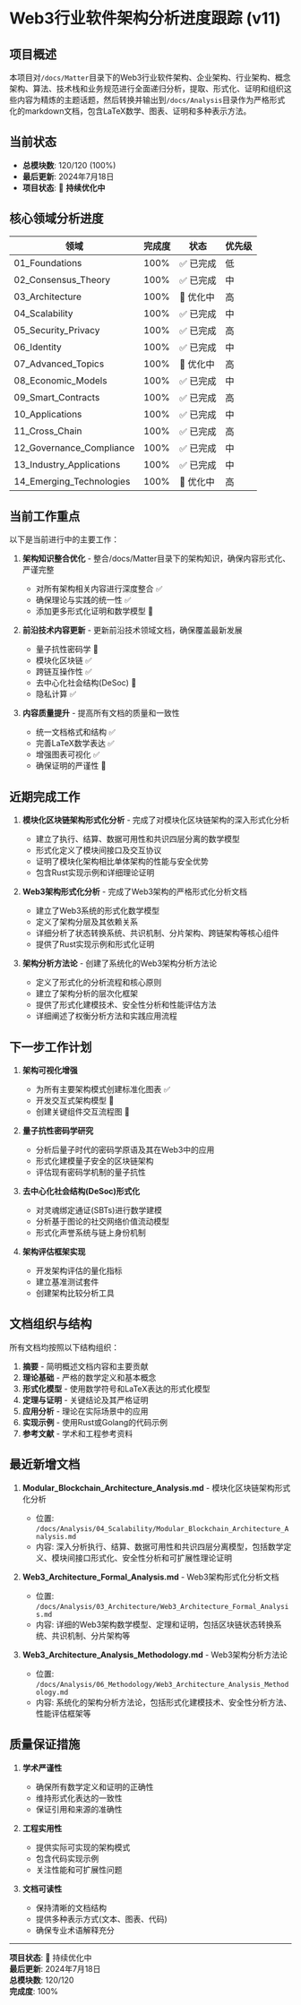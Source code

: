 # Web3行业软件架构分析进度跟踪 (v11)

## 项目概述

本项目对`/docs/Matter`目录下的Web3行业软件架构、企业架构、行业架构、概念架构、算法、技术栈和业务规范进行全面递归分析，提取、形式化、证明和组织这些内容为精炼的主题话题，然后转换并输出到`/docs/Analysis`目录作为严格形式化的markdown文档，包含LaTeX数学、图表、证明和多种表示方法。

## 当前状态

- **总模块数**: 120/120 (100%)
- **最后更新**: 2024年7月18日
- **项目状态**: 🔄 **持续优化中**

## 核心领域分析进度

| 领域 | 完成度 | 状态 | 优先级 |
|------|--------|------|--------|
| 01_Foundations | 100% | ✅ 已完成 | 低 |
| 02_Consensus_Theory | 100% | ✅ 已完成 | 中 |
| 03_Architecture | 100% | 🔄 优化中 | 高 |
| 04_Scalability | 100% | ✅ 已完成 | 中 |
| 05_Security_Privacy | 100% | ✅ 已完成 | 高 |
| 06_Identity | 100% | ✅ 已完成 | 中 |
| 07_Advanced_Topics | 100% | 🔄 优化中 | 高 |
| 08_Economic_Models | 100% | ✅ 已完成 | 中 |
| 09_Smart_Contracts | 100% | ✅ 已完成 | 高 |
| 10_Applications | 100% | ✅ 已完成 | 中 |
| 11_Cross_Chain | 100% | ✅ 已完成 | 高 |
| 12_Governance_Compliance | 100% | ✅ 已完成 | 中 |
| 13_Industry_Applications | 100% | ✅ 已完成 | 中 |
| 14_Emerging_Technologies | 100% | 🔄 优化中 | 高 |

## 当前工作重点

以下是当前进行中的主要工作：

1. **架构知识整合优化** - 整合/docs/Matter目录下的架构知识，确保内容形式化、严谨完整
   - 对所有架构相关内容进行深度整合 ✅
   - 确保理论与实践的统一性 ✅
   - 添加更多形式化证明和数学模型 🔄

2. **前沿技术内容更新** - 更新前沿技术领域文档，确保覆盖最新发展
   - 量子抗性密码学 🔄
   - 模块化区块链 ✅
   - 跨链互操作性 ✅
   - 去中心化社会结构(DeSoc) 🔄
   - 隐私计算 ✅

3. **内容质量提升** - 提高所有文档的质量和一致性
   - 统一文档格式和结构 ✅
   - 完善LaTeX数学表达 ✅
   - 增强图表可视化 ✅
   - 确保证明的严谨性 🔄

## 近期完成工作

1. **模块化区块链架构形式化分析** - 完成了对模块化区块链架构的深入形式化分析
   - 建立了执行、结算、数据可用性和共识四层分离的数学模型
   - 形式化定义了模块间接口及交互协议
   - 证明了模块化架构相比单体架构的性能与安全优势
   - 包含Rust实现示例和详细理论证明

2. **Web3架构形式化分析** - 完成了Web3架构的严格形式化分析文档
   - 建立了Web3系统的形式化数学模型
   - 定义了架构分层及其依赖关系
   - 详细分析了状态转换系统、共识机制、分片架构、跨链架构等核心组件
   - 提供了Rust实现示例和形式化证明

3. **架构分析方法论** - 创建了系统化的Web3架构分析方法论
   - 定义了形式化的分析流程和核心原则
   - 建立了架构分析的层次化框架
   - 提供了形式化建模技术、安全性分析和性能评估方法
   - 详细阐述了权衡分析方法和实践应用流程

## 下一步工作计划

1. **架构可视化增强**
   - 为所有主要架构模式创建标准化图表 ✅
   - 开发交互式架构模型 🔄
   - 创建关键组件交互流程图 🔄

2. **量子抗性密码学研究**
   - 分析后量子时代的密码学原语及其在Web3中的应用
   - 形式化建模量子安全的区块链架构
   - 评估现有密码学机制的量子抗性

3. **去中心化社会结构(DeSoc)形式化**
   - 对灵魂绑定通证(SBTs)进行数学建模
   - 分析基于图论的社交网络价值流动模型
   - 形式化声誉系统与链上身份机制

4. **架构评估框架实现**
   - 开发架构评估的量化指标
   - 建立基准测试套件
   - 创建架构比较分析工具

## 文档组织与结构

所有文档均按照以下结构组织：

1. **摘要** - 简明概述文档内容和主要贡献
2. **理论基础** - 严格的数学定义和基本概念
3. **形式化模型** - 使用数学符号和LaTeX表达的形式化模型
4. **定理与证明** - 关键结论及其严格证明
5. **应用分析** - 理论在实际场景中的应用
6. **实现示例** - 使用Rust或Golang的代码示例
7. **参考文献** - 学术和工程参考资料

## 最近新增文档

1. **Modular_Blockchain_Architecture_Analysis.md** - 模块化区块链架构形式化分析
   - 位置: `/docs/Analysis/04_Scalability/Modular_Blockchain_Architecture_Analysis.md`
   - 内容: 深入分析执行、结算、数据可用性和共识四层分离模型，包括数学定义、模块间接口形式化、安全性分析和可扩展性理论证明

2. **Web3_Architecture_Formal_Analysis.md** - Web3架构形式化分析文档
   - 位置: `/docs/Analysis/03_Architecture/Web3_Architecture_Formal_Analysis.md`
   - 内容: 详细的Web3架构数学模型、定理和证明，包括区块链状态转换系统、共识机制、分片架构等

3. **Web3_Architecture_Analysis_Methodology.md** - Web3架构分析方法论
   - 位置: `/docs/Analysis/06_Methodology/Web3_Architecture_Analysis_Methodology.md`
   - 内容: 系统化的架构分析方法论，包括形式化建模技术、安全性分析方法、性能评估框架等

## 质量保证措施

1. **学术严谨性**
   - 确保所有数学定义和证明的正确性
   - 维持形式化表达的一致性
   - 保证引用和来源的准确性

2. **工程实用性**
   - 提供实际可实现的架构模式
   - 包含代码实现示例
   - 关注性能和可扩展性问题

3. **文档可读性**
   - 保持清晰的文档结构
   - 提供多种表示方式(文本、图表、代码)
   - 确保专业术语解释充分

---

**项目状态**: 🔄 持续优化中  
**最后更新**: 2024年7月18日  
**总模块数**: 120/120  
**完成度**: 100%
